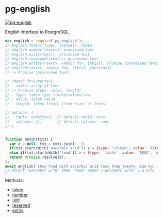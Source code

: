 # pg-english

[![pg-english](https://i.imgur.com/UN74CCi.jpg)](https://npmjs.com/package/pg-english)

English interface to PostgreSQL.

```javascript
var english = require('pg-english');
// english.token([type], [value]): token
// english.number(<text>): processed text
// english.unit(<text>): processed text
// english.reserved(<text>): processed text
// english.entity(<text>, <match fn>, [this]): Promise (processed text)
// english(<text>, <match fn>, [this], [options])
// -> Promise (processed text)

// <match fn>(<texts>)
// - texts: array of text
// -> Promise {type, value, length}
// - type: token type (table/column/row)
// - value: token value
// - length: token length (from start of texts)

// options: {
//   table: undefined,  // default table: none
//   columns: [],       // default columns: none
// }


function match(txts) {
  var z = null, txt = txts.join(' ');
  if(txt.startsWith('ascorbic acid')) z = {type: 'column', value: 'ASCORBIC ACID', length: 2};
  else if(txt.startsWith('food')) z = {type: 'table', value: 'FOOD', length: 1};
  return Promise.resolve(z);
};
await english('show food with ascorbic acid less than twenty nine mg', match);
// SELECT "ASCORBIC ACID" FROM "FOOD" WHERE ("ASCORBIC ACID" < 0.029)
```

Methods:
- [token](https://www.npmjs.com/package/@pg-english/token)
- [number](https://www.npmjs.com/package/@pg-english/number)
- [unit](https://www.npmjs.com/package/@pg-english/unit)
- [reserved](https://www.npmjs.com/package/@pg-english/reserved)
- [entity](https://www.npmjs.com/package/@pg-english/entity)
